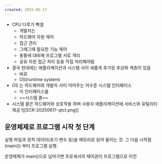 ```yaml
---
created: 2025-06-17
---
```

- CPU 다루기 빡셈
	- 개발자는
	- 하드웨어 자원 제어
	- 접근 관리
	- 그때그때 필요한 기능 제어
	- 충돌에 대비해 프로그램 서로 격리
	- 공유 자원 접근 처리 등을 직접 처리해야됨
- 결국 현대에는 애플리케이션과 시스템 사이 새롭게 추가된 추상화 계층이 있음
	- 바로
	- OS(runtime system)
- OS 는 하드웨어와 개발자 사이 어어주는 저수준 시스템 인터페이스
	- 이 인터페이스를
	- ==시스템 콜==
- 시스템 콜은 하드웨어와 상호작용 하며 사용자 애플리케이션에 서비스와 유틸리티 제공
![[SCR-20250617-qtct.png]]

## 운영체제로 프로그램 시작 첫 단계
실행 파일과 정적 데이터(초기 변수 등)을 메모리로 읽어 들이는 것. 그 다음 시작점(main()) 부터 프로그램 실행.

운영체제가 main()으로 넘어가면 프로세서의 제어권이 프로그램으로 이전